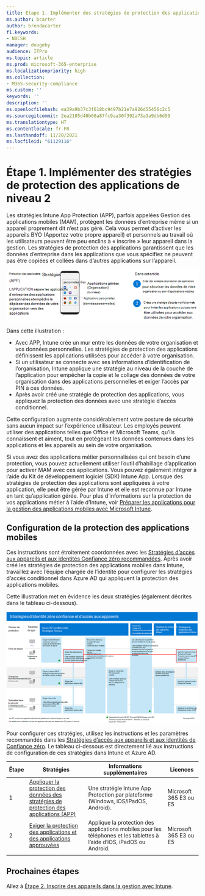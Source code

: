 ```yaml
---
title: Étape 1. Implémenter des stratégies de protection des applications de niveau 2
ms.author: bcarter
author: brendacarter
f1.keywords:
- NOCSH
manager: dougeby
audience: ITPro
ms.topic: article
ms.prod: microsoft-365-enterprise
ms.localizationpriority: high
ms.collection:
- M365-security-compliance
ms.custom: ''
keywords: ''
description: ''
ms.openlocfilehash: ea39a9b37c3f618bc9497b21e7a926d55456c2c5
ms.sourcegitcommit: 2ea2105d40b60a87fc9aa30f392a73a3a9db6d99
ms.translationtype: HT
ms.contentlocale: fr-FR
ms.lasthandoff: 11/20/2021
ms.locfileid: "61129116"
---
```

# <a name="step-1-implement-level-2-app-protection-policies"></a>Étape 1. Implémenter des stratégies de protection des applications de niveau 2

Les stratégies Intune App Protection (APP), parfois appelées Gestion des applications mobiles (MAM), protègent les données d’entreprise même si un appareil proprement dit n’est pas géré. Cela vous permet d’activer les appareils BYO (Apportez votre propre appareil) et personnels au travail où les utilisateurs peuvent être peu enclins à « inscrire » leur appareil dans la gestion. Les stratégies de protection des applications garantissent que les données d’entreprise dans les applications que vous spécifiez ne peuvent pas être copiées et collées dans d’autres applications sur l’appareil.

![Étapes de création de stratégies de protection des applications](../media/devices/intune-app-steps.png#lightbox)

Dans cette illustration :
- Avec APP, Intune crée un mur entre les données de votre organisation et vos données personnelles. Les stratégies de protection des applications définissent les applications utilisées pour accéder à votre organisation.
- Si un utilisateur se connecte avec ses informations d’identification de l’organisation, Intune applique une stratégie au niveau de la couche de l’application pour empêcher la copie et le collage des données de votre organisation dans des applications personnelles et exiger l’accès par PIN à ces données.
- Après avoir créé une stratégie de protection des applications, vous appliquez la protection des données avec une stratégie d’accès conditionnel. 

Cette configuration augmente considérablement votre posture de sécurité sans aucun impact sur l’expérience utilisateur.  Les employés peuvent utiliser des applications telles que Office et Microsoft Teams, qu’ils connaissent et aiment, tout en protégeant les données contenues dans les applications et les appareils au sein de votre organisation.

Si vous avez des applications métier personnalisées qui ont besoin d’une protection, vous pouvez actuellement utiliser l’outil d’habillage d’application pour activer MAM avec ces applications. Vous pouvez également intégrer à l’aide du Kit de développement logiciel (SDK) Intune App. Lorsque des stratégies de protection des applications sont appliquées à votre application, elle peut être gérée par Intune et elle est reconnue par Intune en tant qu’application gérée. Pour plus d’informations sur la protection de vos applications métier à l’aide d’Intune, voir [Préparer les applications pour la gestion des applications mobiles avec Microsoft Intune](/mem/intune/developer/apps-prepare-mobile-application-management).

## <a name="configuring-mobile-app-protection"></a>Configuration de la protection des applications mobiles

Ces instructions sont étroitement coordonnées avec les [Stratégies d’accès aux appareils et aux identités Confiance zéro recommandées](../security/office-365-security/microsoft-365-policies-configurations.md). Après avoir créé les stratégies de protection des applications mobiles dans Intune, travaillez avec l’équipe chargée de l’identité pour configurer les stratégies d’accès conditionnel dans Azure AD qui appliquent la protection des applications mobiles. 

Cette illustration met en évidence les deux stratégies (également décrites dans le tableau ci-dessous).

[![Stratégies d’accès aux appareils et aux identités de Confiance zéro](../media/devices/identity-device-starting-point.png#lightbox)](https://github.com/MicrosoftDocs/microsoft-365-docs/raw/public/microsoft-365/media/devices/identity-device-starting-point.png)

Pour configurer ces stratégies, utilisez les instructions et les paramètres recommandés dans les [Stratégies d’accès aux appareils et aux identités de Confiance zéro](../security/office-365-security/microsoft-365-policies-configurations.md). Le tableau ci-dessous est directement lié aux instructions de configuration de ces stratégies dans Intune et Azure AD.


|Étape  |Stratégies  |Informations supplémentaires  |Licences  |
|---------|---------|---------|---------|
|1   |  [Appliquer la protection des données des stratégies de protection des applications (APP)](../security/office-365-security/identity-access-policies.md#apply-app-data-protection-policies)       | Une stratégie Intune App Protection par plateforme (Windows, iOS/iPadOS, Android).        | Microsoft 365 E3 ou E5        |
|2     | [Exiger la protection des applications et des applications approuvées ](../security/office-365-security/identity-access-policies.md#require-approved-apps-and-app-protection)       |  Applique la protection des applications mobiles pour les téléphones et les tablettes à l’aide d’iOS, iPadOS ou Android.   |  Microsoft 365 E3 ou E5       |
| | | | |

## <a name="next-steps"></a>Prochaines étapes

Allez à [Étape 2. Inscrire des appareils dans la gestion avec Intune](manage-devices-with-intune-enroll.md). 